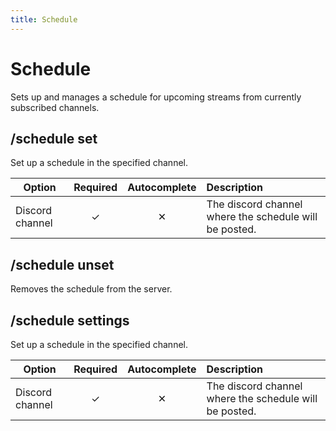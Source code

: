 ```yaml
---
title: Schedule
---
```


# Schedule <Badge type='tip' text='Slash command' />

Sets up and manages a schedule for upcoming streams from currently subscribed channels.

## /schedule set

Set up a schedule in the specified channel.

| Option          | Required | Autocomplete | Description                                            |
| --------------- | :------: | :----------: | :----------------------------------------------------- |
| Discord channel |    ✓     |      ✕       | The discord channel where the schedule will be posted. |

## /schedule unset

Removes the schedule from the server.

## /schedule settings

Set up a schedule in the specified channel.

| Option          | Required | Autocomplete | Description                                            |
| --------------- | :------: | :----------: | :----------------------------------------------------- |
| Discord channel |    ✓     |      ✕       | The discord channel where the schedule will be posted. |
